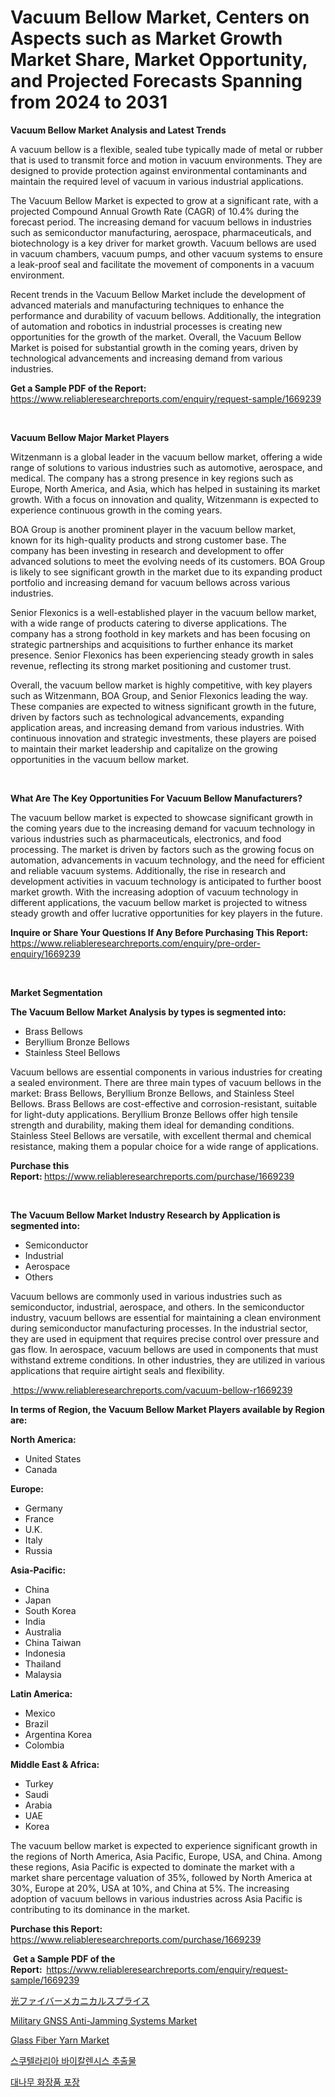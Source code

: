 <p><h1>Vacuum Bellow Market, Centers on Aspects such as Market Growth Market Share, Market Opportunity, and Projected Forecasts Spanning from 2024 to 2031</h1></p><p><strong>Vacuum Bellow Market Analysis and Latest Trends</strong></p>
<p><p>A vacuum bellow is a flexible, sealed tube typically made of metal or rubber that is used to transmit force and motion in vacuum environments. They are designed to provide protection against environmental contaminants and maintain the required level of vacuum in various industrial applications.</p><p>The Vacuum Bellow Market is expected to grow at a significant rate, with a projected Compound Annual Growth Rate (CAGR) of 10.4% during the forecast period. The increasing demand for vacuum bellows in industries such as semiconductor manufacturing, aerospace, pharmaceuticals, and biotechnology is a key driver for market growth. Vacuum bellows are used in vacuum chambers, vacuum pumps, and other vacuum systems to ensure a leak-proof seal and facilitate the movement of components in a vacuum environment.</p><p>Recent trends in the Vacuum Bellow Market include the development of advanced materials and manufacturing techniques to enhance the performance and durability of vacuum bellows. Additionally, the integration of automation and robotics in industrial processes is creating new opportunities for the growth of the market. Overall, the Vacuum Bellow Market is poised for substantial growth in the coming years, driven by technological advancements and increasing demand from various industries.</p></p>
<p><strong>Get a Sample PDF of the Report:&nbsp;</strong> <a href="https://www.reliableresearchreports.com/enquiry/request-sample/1669239">https://www.reliableresearchreports.com/enquiry/request-sample/1669239</a></p>
<p>&nbsp;</p>
<p><strong>Vacuum Bellow Major Market Players</strong></p>
<p><p>Witzenmann is a global leader in the vacuum bellow market, offering a wide range of solutions to various industries such as automotive, aerospace, and medical. The company has a strong presence in key regions such as Europe, North America, and Asia, which has helped in sustaining its market growth. With a focus on innovation and quality, Witzenmann is expected to experience continuous growth in the coming years.</p><p>BOA Group is another prominent player in the vacuum bellow market, known for its high-quality products and strong customer base. The company has been investing in research and development to offer advanced solutions to meet the evolving needs of its customers. BOA Group is likely to see significant growth in the market due to its expanding product portfolio and increasing demand for vacuum bellows across various industries.</p><p>Senior Flexonics is a well-established player in the vacuum bellow market, with a wide range of products catering to diverse applications. The company has a strong foothold in key markets and has been focusing on strategic partnerships and acquisitions to further enhance its market presence. Senior Flexonics has been experiencing steady growth in sales revenue, reflecting its strong market positioning and customer trust.</p><p>Overall, the vacuum bellow market is highly competitive, with key players such as Witzenmann, BOA Group, and Senior Flexonics leading the way. These companies are expected to witness significant growth in the future, driven by factors such as technological advancements, expanding application areas, and increasing demand from various industries. With continuous innovation and strategic investments, these players are poised to maintain their market leadership and capitalize on the growing opportunities in the vacuum bellow market.</p></p>
<p>&nbsp;</p>
<p><strong>What Are The Key Opportunities For Vacuum Bellow Manufacturers?</strong></p>
<p><p>The vacuum bellow market is expected to showcase significant growth in the coming years due to the increasing demand for vacuum technology in various industries such as pharmaceuticals, electronics, and food processing. The market is driven by factors such as the growing focus on automation, advancements in vacuum technology, and the need for efficient and reliable vacuum systems. Additionally, the rise in research and development activities in vacuum technology is anticipated to further boost market growth. With the increasing adoption of vacuum technology in different applications, the vacuum bellow market is projected to witness steady growth and offer lucrative opportunities for key players in the future.</p></p>
<p><strong>Inquire or Share Your Questions If Any Before Purchasing This Report:</strong> <a href="https://www.reliableresearchreports.com/enquiry/pre-order-enquiry/1669239">https://www.reliableresearchreports.com/enquiry/pre-order-enquiry/1669239</a></p>
<p>&nbsp;</p>
<p><strong>Market Segmentation</strong></p>
<p><strong>The Vacuum Bellow Market Analysis by types is segmented into:</strong></p>
<p><ul><li>Brass Bellows</li><li>Beryllium Bronze Bellows</li><li>Stainless Steel Bellows</li></ul></p>
<p><p>Vacuum bellows are essential components in various industries for creating a sealed environment. There are three main types of vacuum bellows in the market: Brass Bellows, Beryllium Bronze Bellows, and Stainless Steel Bellows. Brass Bellows are cost-effective and corrosion-resistant, suitable for light-duty applications. Beryllium Bronze Bellows offer high tensile strength and durability, making them ideal for demanding conditions. Stainless Steel Bellows are versatile, with excellent thermal and chemical resistance, making them a popular choice for a wide range of applications.</p></p>
<p><strong>Purchase this Report:&nbsp;</strong><a href="https://www.reliableresearchreports.com/purchase/1669239">https://www.reliableresearchreports.com/purchase/1669239</a></p>
<p>&nbsp;</p>
<p><strong>The Vacuum Bellow Market Industry Research by Application is segmented into:</strong></p>
<p><ul><li>Semiconductor</li><li>Industrial</li><li>Aerospace</li><li>Others</li></ul></p>
<p><p>Vacuum bellows are commonly used in various industries such as semiconductor, industrial, aerospace, and others. In the semiconductor industry, vacuum bellows are essential for maintaining a clean environment during semiconductor manufacturing processes. In the industrial sector, they are used in equipment that requires precise control over pressure and gas flow. In aerospace, vacuum bellows are used in components that must withstand extreme conditions. In other industries, they are utilized in various applications that require airtight seals and flexibility.</p></p>
<p><a href="https://www.reliableresearchreports.com/vacuum-bellow-r1669239">&nbsp;https://www.reliableresearchreports.com/vacuum-bellow-r1669239</a></p>
<p><strong>In terms of Region, the Vacuum Bellow Market Players available by Region are:</strong></p>
<p>
    <p> <strong> North America: </strong>
        <ul>
            <li>United States</li>
            <li>Canada</li>
        </ul>
        </p> 
    <p> <strong> Europe: </strong>
        <ul>
            <li>Germany</li>
            <li>France</li>
            <li>U.K.</li>
            <li>Italy</li>
            <li>Russia</li>
        </ul>
        </p> 
    <p> <strong> Asia-Pacific: </strong>
        <ul>
            <li>China</li>
            <li>Japan</li>
            <li>South Korea</li>
            <li>India</li>
            <li>Australia</li>
            <li>China Taiwan</li>
            <li>Indonesia</li>
            <li>Thailand</li>
            <li>Malaysia</li>
        </ul>
        </p> 
    <p> <strong> Latin America: </strong>
        <ul>
            <li>Mexico</li>
            <li>Brazil</li>
            <li>Argentina Korea</li>
            <li>Colombia</li>
        </ul>
        </p> 
    <p> <strong> Middle East & Africa: </strong>
        <ul>
            <li>Turkey</li>
            <li>Saudi</li>
            <li>Arabia</li>
            <li>UAE</li>
            <li>Korea</li>
        </ul>
    </p>
    </p>
<p><p>The vacuum bellow market is expected to experience significant growth in the regions of North America, Asia Pacific, Europe, USA, and China. Among these regions, Asia Pacific is expected to dominate the market with a market share percentage valuation of 35%, followed by North America at 30%, Europe at 20%, USA at 10%, and China at 5%. The increasing adoption of vacuum bellows in various industries across Asia Pacific is contributing to its dominance in the market.</p></p>
<p><strong>Purchase this Report: </strong><a href="https://www.reliableresearchreports.com/purchase/1669239">https://www.reliableresearchreports.com/purchase/1669239</a></p>
<p>&nbsp;<strong>Get a Sample PDF of the Report:&nbsp;&nbsp;</strong><a href="https://www.reliableresearchreports.com/enquiry/request-sample/1669239">https://www.reliableresearchreports.com/enquiry/request-sample/1669239</a></p>
<p><strong></strong></p>
<p><p><a href="https://github.com/cnnriuez22368/Market-Research-Report-List-1/blob/main/586217028552.md">光ファイバーメカニカルスプライス</a></p><p><a href="https://www.linkedin.com/pulse/global-military-gnss-anti-jamming-systems-market-types-applications-jpokf?trackingId=lfXCBMmdOcN05KEIuE0FtQ%3D%3D">Military GNSS Anti-Jamming Systems Market</a></p><p><a href="https://issuu.com/reportprime-2/docs/glass-fiber-yarn-market-size-2030.pptx">Glass Fiber Yarn Market</a></p><p><a href="https://github.com/Skyleitney456456/Market-Research-Report-List-1/blob/main/999176926072.md">스쿠텔라리아 바이칼렌시스 추출물</a></p><p><a href="https://medium.com/@simeonbode1/%EB%8C%80%EB%82%98%EB%AC%B4-%ED%99%94%EC%9E%A5%ED%92%88-%ED%8F%AC%EC%9E%A5-%EC%8B%9C%EC%9E%A5-%EC%84%B1%EA%B3%B5%EC%A0%81%EC%9D%B8-%EB%B9%84%EC%A6%88%EB%8B%88%EC%8A%A4-%EC%A0%84%EB%9E%B5%EC%9D%98-%EC%97%B4%EC%87%A0-2031%EB%85%84%EA%B9%8C%EC%A7%80-%EC%98%88%EC%B8%A1-a6e221bc7de2">대나무 화장품 포장</a></p></p>
